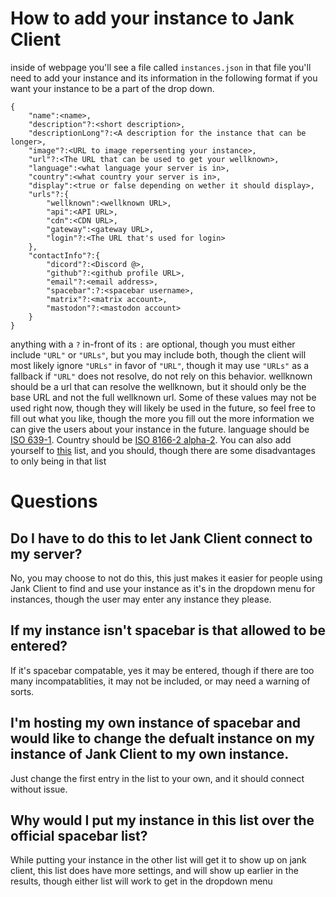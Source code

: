 # How to add your instance to Jank Client
inside of webpage you'll see a file called `instances.json` in that file you'll need to add your instance and its information in the following format if you want your instance to be a part of the drop down.
```
{
    "name":<name>,
    "description"?:<short description>,
    "descriptionLong"?:<A description for the instance that can be longer>,
    "image"?:<URL to image repersenting your instance>,
    "url"?:<The URL that can be used to get your wellknown>,
    "language":<what language your server is in>,
    "country":<what country your server is in>,
    "display":<true or false depending on wether it should display>,
    "urls"?:{
        "wellknown":<wellknown URL>,
        "api":<API URL>,
        "cdn":<CDN URL>,
        "gateway":<gateway URL>,
        "login"?:<The URL that's used for login>
    },
    "contactInfo"?:{
        "dicord"?:<Discord @>,
        "github"?:<github profile URL>,
        "email"?:<email address>,
        "spacebar":?:<spacebar username>,
        "matrix"?:<matrix account>,
        "mastodon"?:<mastodon account>
    }
}
```
anything with a `?` in-front of its `:` are optional, though you must either include `"URL"` or `"URLs"`, but you may include both, though the client will most likely ignore `"URLs"` in favor of `"URL"`, though it may use `"URLs"` as a fallback if `"URL"` does not resolve, do not rely on this behavior.
wellknown should be a url that can resolve the wellknown, but it should only be the base URL and not the full wellknown url.
Some of these values may not be used right now, though they will likely be used in the future, so feel free to fill out what you like, though the more you fill out the more information we can give the users about your instance in the future.
language should be [ISO 639-1](https://en.wikipedia.org/wiki/ISO_639-1_codes).
Country should be [ISO 8166-2 alpha-2](https://en.wikipedia.org/wiki/ISO_3166-1_alpha-2).
You can also add yourself to [this](https://github.com/spacebarchat/spacebarchat/tree/master/instances) list, and you should, though there are some disadvantages to only being in that list
# Questions
## Do I have to do this to let Jank Client connect to my server?
No, you may choose to not do this, this just makes it easier for people using Jank Client to find and use your instance as it's in the dropdown menu for instances, though the user may enter any instance they please.
## If my instance isn't spacebar is that allowed to be entered?
If it's spacebar compatable, yes it may be entered, though if there are too many incompatablities, it may not be included, or may need a warning of sorts.
## I'm hosting my own instance of spacebar and would like to change the defualt instance on my instance of Jank Client to my own instance.
Just change the first entry in the list to your own, and it should connect without issue.
## Why would I put my instance in this list over the official spacebar list?
While putting your instance in the other list will get it to show up on jank client, this list does have more settings, and will show up earlier in the results, though either list will work to get in the dropdown menu
